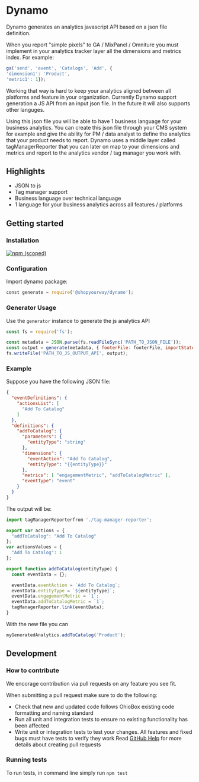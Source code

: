 # Dynamo
Dynamo generates an analytics javascript API based on a json file definition.

When you report "simple pixels" to GA / MixPanel / Omniture you must implement in your analytics tracker layer all the dimensions and metrics index.
For example:
```js
ga('send', 'event', 'Catalogs', 'Add', {
'dimension1': 'Product',
'metric1': 1});
``` 
Working that way is hard to keep your analytics aligned between all platforms and feature in your organization.
Currently Dynamo support generation a JS API from an input json file. In the future it will also supports other languges.
 
Using this json file you will be able to have 1 business language for your business analytics.
You can create this json file through your CMS system for example and give the ability for PM / data analyst to define the analytics that your product needs to report.
Dynamo uses a middle layer called tagManagerReporter that you can later on map to your dimensions and metrics and report to the analytics vendor / tag manager you work with.  

## Highlights
* JSON to js
* Tag manager support
* Business language over technical language
* 1 language for your business analytics across all features / platforms

## Getting started
### Installation
[![npm (scoped)](https://img.shields.io/npm/v/@shopyourway/dynamo.svg)](https://www.npmjs.com/package/@shopyourway/dynamo)

### Configuration
Import dynamo package:
```js
﻿const generate = require('@shopyourway/dynamo');
```

### Generator Usage
Use the `generator` instance to generate the js analytics API
```js
const fs = require('fs');

const metadata = JSON.parse(fs.readFileSync('PATH_TO_JSON_FILE'));
const output = generate(metadata, { footerFile: footerFile, importStatements: importStatements });
fs.writeFile('PATH_TO_JS_OUTPUT_API', output);
```

### Example

Suppose you have the following JSON file:
```json
{
  "eventDefinitions": {
    "actionsList": [
      "Add To Catalog"
    ]
  },
  "definitions": {
    "addToCatalog": {
      "parameters": {
        "entityType": "string"
      },
      "dimensions": {
        "eventAction": "Add To Catalog",
        "entityType": "{{entityType}}"
      },
      "metrics": [ "engagementMetric", "addToCatalogMetric" ],
      "eventType": "event"
    }
  }
}
```
The output will be:
```javascript
import tagManagerReporterfrom './tag-manager-reporter';

export var actions = {
  "addToCatalog": "Add To Catalog"
};
var actionsValues = {
  "Add To Catalog": 1
};

export function addToCatalog(entityType) {
  const eventData = {};

  eventData.eventAction = `Add To Catalog`;
  eventData.entityType = `${entityType}`;
  eventData.engagementMetric = `1`;
  eventData.addToCatalogMetric = `1`;
  tagManagerReporter.link(eventData);
}
```
With the new file you can
```js
myGeneratedAnalytics.addToCatalog('Product');
```
## Development

### How to contribute
We encorage contribution via pull requests on any feature you see fit.

When submitting a pull request make sure to do the following:
* Check that new and updated code follows OhioBox existing code formatting and naming standard
* Run all unit and integration tests to ensure no existing functionality has been affected
* Write unit or integration tests to test your changes. All features and fixed bugs must have tests to verify they work
Read [GitHub Help](https://help.github.com/articles/about-pull-requests/) for more details about creating pull requests

### Running tests
To run tests, in command line simply run `npm test`